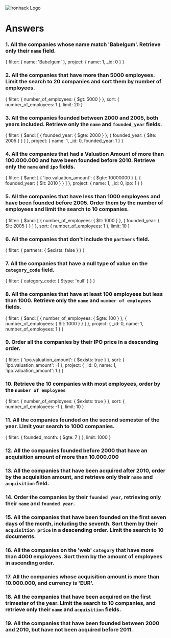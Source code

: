 ![Ironhack Logo](https://i.imgur.com/1QgrNNw.png)

# Answers

### 1. All the companies whose name match 'Babelgum'. Retrieve only their `name` field.

<!-- Your Code Goes Here -->

{
filter: {
name: 'Babelgum'
},
project: {
name: 1,
\_id: 0
}
}

### 2. All the companies that have more than 5000 employees. Limit the search to 20 companies and sort them by **number of employees**.

<!-- Your Code Goes Here -->

{
filter: {
number_of_employees: {
$gt: 5000
}
},
sort: {
number_of_employees: 1
},
limit: 20
}

### 3. All the companies founded between 2000 and 2005, both years included. Retrieve only the `name` and `founded_year` fields.

{
filter: {
$and: [
{
founded_year: {
$gte: 2000
}
},
{
founded_year: {
$lte: 2005
}
}
]
},
project: {
name: 1,
\_id: 0,
founded_year: 1
}
}

<!-- Your Code Goes Here -->

### 4. All the companies that had a Valuation Amount of more than 100.000.000 and have been founded before 2010. Retrieve only the `name` and `ipo` fields.

<!-- Your Code Goes Here -->

{
filter: {
$and: [
{
'ipo.valuation_amount': {
$gte: 10000000
}
},
{
founded_year: {
$lt: 2010
}
}
]
},
project: {
name: 1,
\_id: 0,
ipo: 1
}
}

### 5. All the companies that have less than 1000 employees and have been founded before 2005. Order them by the number of employees and limit the search to 10 companies.

<!-- Your Code Goes Here -->

{
filter: {
$and: [
{
number_of_employees: {
$lt: 1000
}
},
{
founded_year: {
$lt: 2005
}
}
]
},
sort: {
number_of_employees: 1
},
limit: 10
}

### 6. All the companies that don't include the `partners` field.

<!-- Your Code Goes Here -->

{
filter: {
partners: {
$exists: false
}
}
}

### 7. All the companies that have a null type of value on the `category_code` field.

<!-- Your Code Goes Here -->

{
filter: {
category_code: {
$type: 'null'
}
}
}

### 8. All the companies that have at least 100 employees but less than 1000. Retrieve only the `name` and `number of employees` fields.

<!-- Your Code Goes Here -->

{
filter: {
$and: [
{
number_of_employees: {
$gte: 100
}
},
{
number_of_employees: {
$lt: 1000
}
}
]
},
project: {
\_id: 0,
name: 1,
number_of_employees: 1
}
}

### 9. Order all the companies by their IPO price in a descending order.

<!-- Your Code Goes Here -->

{
filter: {
'ipo.valuation_amount': {
$exists: true
}
},
sort: {
'ipo.valuation_amount': -1
},
project: {
\_id: 0,
name: 1,
'ipo.valuation_amount': 1
}
}

### 10. Retrieve the 10 companies with most employees, order by the `number of employees`

<!-- Your Code Goes Here -->

{
filter: {
number_of_employees: {
$exists: true
}
},
sort: {
number_of_employees: -1
},
limit: 10
}

### 11. All the companies founded on the second semester of the year. Limit your search to 1000 companies.

<!-- Your Code Goes Here -->

{
filter: {
founded_month: {
$gte: 7
}
},
limit: 1000
}

### 12. All the companies founded before 2000 that have an acquisition amount of more than 10.000.000

<!-- Your Code Goes Here -->

### 13. All the companies that have been acquired after 2010, order by the acquisition amount, and retrieve only their `name` and `acquisition` field.

<!-- Your Code Goes Here -->

### 14. Order the companies by their `founded year`, retrieving only their `name` and `founded year`.

<!-- Your Code Goes Here -->

### 15. All the companies that have been founded on the first seven days of the month, including the seventh. Sort them by their `acquisition price` in a descending order. Limit the search to 10 documents.

<!-- Your Code Goes Here -->

### 16. All the companies on the 'web' `category` that have more than 4000 employees. Sort them by the amount of employees in ascending order.

<!-- Your Code Goes Here -->

### 17. All the companies whose acquisition amount is more than 10.000.000, and currency is 'EUR'.

<!-- Your Code Goes Here -->

### 18. All the companies that have been acquired on the first trimester of the year. Limit the search to 10 companies, and retrieve only their `name` and `acquisition` fields.

<!-- Your Code Goes Here -->

### 19. All the companies that have been founded between 2000 and 2010, but have not been acquired before 2011.

<!-- Your Code Goes Here -->
